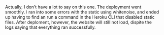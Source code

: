 Actually, I don't have a lot to say on this one. The deployment went smoothly. I ran into some errors with the static using whitenoise, and ended up having to find an run a command in the Heroku CLI that disabled static files. After deploment, however, the website will still not load, dispite the logs saying that everything ran successfully.